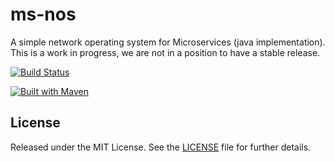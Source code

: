 ms-nos
======

A simple network operating system for Microservices (java implementation). This is a work in progress, we are not in a position to have a stable release.


[![Build Status](https://travis-ci.org/lviggiano/owner.png?branch=master)](https://travis-ci.org/bbossola/ms-nos)
<!--
[![Coverage Status](https://coveralls.io/repos/bbossola/ms-nos/badge.png)](https://coveralls.io/r/bbossola/ms-nos)
-->

[![Built with Maven](http://maven.apache.org/images/logos/maven-feather.png)](http://maven.apache.org/)


## License

Released under the MIT License.  See the [LICENSE](LICENSE.md) file for further details.

